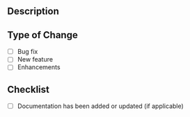 ## Description
<!-- Describe your changes clearly and concisely -->

## Type of Change
- [ ] Bug fix
- [ ] New feature
- [ ] Enhancements

## Checklist
- [ ] Documentation has been added or updated (if applicable)
